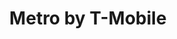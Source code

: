 ---
title: "Metro by T-Mobile"
url: /falls-church/metro-by-t-mobile-east-annandale-road/
shop: mobile phone
---